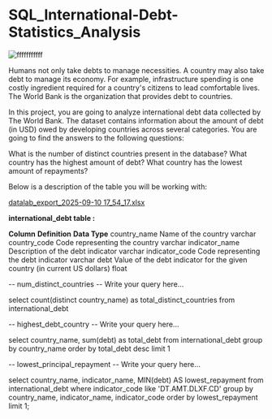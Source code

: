 # SQL_International-Debt-Statistics_Analysis

![fffffffffff](https://github.com/user-attachments/assets/49f47b8b-9f39-4706-bad1-23c1b3240b5c)

Humans not only take debts to manage necessities. A country may also take debt to manage its economy. For example, infrastructure spending is one costly ingredient required for a country's citizens to lead comfortable lives. The World Bank is the organization that provides debt to countries.

In this project, you are going to analyze international debt data collected by The World Bank. The dataset contains information about the amount of debt (in USD) owed by developing countries across several categories. You are going to find the answers to the following questions:

What is the number of distinct countries present in the database?
What country has the highest amount of debt?
What country has the lowest amount of repayments?

Below is a description of the table you will be working with:

[datalab_export_2025-09-10 17_54_17.xlsx](https://github.com/user-attachments/files/22254636/datalab_export_2025-09-10.17_54_17.xlsx)

**international_debt table :**

**Column**	        **Definition**	                                                                  **Data Type**
country_name	        Name of the country	                                                              varchar
country_code	        Code representing the country	                                                    varchar
indicator_name	      Description of the debt indicator	                                                varchar
indicator_code	      Code representing the debt indicator	                                            varchar
debt	                Value of the debt indicator for the given country (in current US dollars)         	float


-- num_distinct_countries 
-- Write your query here... 

select
	count(distinct country_name) as total_distinct_countries
from
	international_debt




 -- highest_debt_country 
-- Write your query here... 

select
	country_name,
	sum(debt) as total_debt
from
	international_debt
group by country_name
order by total_debt desc
limit 1





-- lowest_principal_repayment 
-- Write your query here... 



select
    country_name, 
    indicator_name,
    MIN(debt) AS lowest_repayment
from
    international_debt
where
	 indicator_code like 'DT.AMT.DLXF.CD'
group by
    country_name, 
    indicator_name,
    indicator_code
order by lowest_repayment
limit 1;


